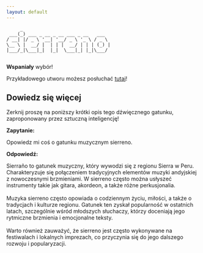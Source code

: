 ```yaml
---
layout: default
---
```


```
     _                                
 ___(_) ___ _ __ _ __ ___ _ __   ___  
/ __| |/ _ \ '__| '__/ _ \ '_ \ / _ \ 
\__ \ |  __/ |  | | |  __/ | | | (_) |
|___/_|\___|_|  |_|  \___|_| |_|\___/ 
                                      
```
**Wspaniały** wybór!

Przykładowego utworu możesz posłuchać [tutaj](https://p.scdn.co/mp3-preview/3c714f7761f69f05e01a9ef084e6f31d2f4a643d)!
## Dowiedz się więcej
Zerknij proszę na poniższy krótki opis tego dźwięcznego gatunku, zaproponowany przez sztuczną inteligencję!



**Zapytanie:**

Opowiedz mi coś o gatunku muzycznym sierreno.

**Odpowiedź:**

Sierraño to gatunek muzyczny, który wywodzi się z regionu Sierra w Peru. Charakteryzuje się połączeniem tradycyjnych elementów muzyki andyjskiej z nowoczesnymi brzmieniami. W sierreno często można usłyszeć instrumenty takie jak gitara, akordeon, a także różne perkusjonalia. <br><br>Muzyka sierreno często opowiada o codziennym życiu, miłości, a także o tradycjach i kulturze regionu. Gatunek ten zyskał popularność w ostatnich latach, szczególnie wśród młodszych słuchaczy, którzy doceniają jego rytmiczne brzmienia i emocjonalne teksty. <br><br>Warto również zauważyć, że sierreno jest często wykonywane na festiwalach i lokalnych imprezach, co przyczynia się do jego dalszego rozwoju i popularyzacji.